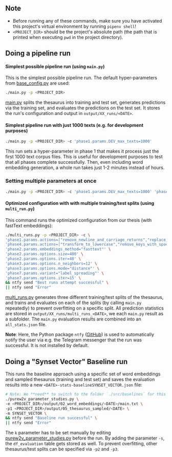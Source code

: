 ## Note 
- Before running any of these commands, make sure you have activated this project's virtual environment by running `pipenv shell`!
- `<PROJECT_DIR>` should be the project's absolute path (the path that is printed when executing `pwd` in the project directory).

## Doing a pipeline run
#### Simplest possible pipeline run (using `main.py`)
This is the simplest possible pipeline run. The default hyper-parameters from [base_config.py](../src/base_config.py) are used:
```bash
./main.py -p <PROJECT_DIR>
```
[main.py](../src/main.py) splits the thesaurus into training and test set, generates predictions via the training set, and evaluates the predictions on the test set. It stores the run's configuration and output in `output/XX_runs/<DATE>`.

#### Simplest pipeline run with just 1000 texts (e.g. for development purposes)
```bash
./main.py -p <PROJECT_DIR> -c 'phase1.params.DEV_max_texts=1000'
```
This run sets a hyper-parameter in phase 1 that makes it process just the first 1000 text corpus files. This is useful for development purposes to test that all phases complete successfully. Then, even including word embedding generation, a whole run takes just 1-2 minutes instead of hours.

### Setting multiple parameters at once
```bash
./main.py -p <PROJECT_DIR> -c 'phase1.params.DEV_max_texts=1000' 'phase2.params.embeddings_method="word2vec"' 'phase3.params.options.include_self=True'
```

#### Optimized configuration with with multiple training/test splits (using `multi_run.py`)
This command runs the optimized configuration from our thesis (with fastText embeddings):
```bash
./multi_runs.py -p <PROJECT_DIR> -c \
'phase1.params.actions=["remove_newline_and_carriage_returns","replace_sz_in_muss","replace_paragraphsign_with_word","replace_punctuation_with_space_except_hyphen","discard_words_less_two_characters","transform_to_lowercase","save_as_single_line"]' \
'phase4.params.actions=["transform_to_lowercase","remove_keys_with_space_keep_hyphen","create_n_1_mapping_largest_sysnet_wins_key","remove_keys_not_in_corpus","remove_synsets_with_less_than_two_keys"]' \
'phase2.params.embeddings_method="fasttext"' \
'phase2.params.options.size=400' \
'phase2.params.options.iter=40' \
'phase3.params.options.n_neighbors=12' \
'phase3.params.options.mode="distance"' \
'phase7.params.variant="label_spreading"' \
'phase7.params.options.iter=15' \
&& ntfy send "Best runs attempt successful" \
|| ntfy send "Error"
```
[multi_runs.py](../src/multi_runs.py) generates three different training/test splits of the thesaurus, and trains and evaluates on each of the splits (by calling `main.py` repeatedly) to prevent overfitting on a specific split. All prediction statistics are stored in `output/XX_runs/multi_runs_<DATE>`, we each `main.py` result as a subfolder. The `main.py` evaluation results are combined into an `all_stats.json` file.

**Note**: Here, the Python package `ntfy` ([GitHub](https://github.com/dschep/ntfy)) is used to automatically notify the user via e.g. the Telegram messenger that the run was successful. It is not installed by default. 

## Doing a "Synset Vector" Baseline run
This runs the baseline approach using a specific set of word embeddings and sampled thesaurus (training and test set) and saves the evaluation results into a new `<DATE>-stats-baselineSYNSET_VECTOR.json` file:
```bash
# Note: We **need** to switch to the folder `./src/baselines` for this script to work! Calling the script from outside the folder will result in a ModuleNotFoundError
./purew2v_parameter_studies.py \
-e <PROJECT_DIR>/output/02_word_embeddings/<DATE>/main.txt \
-p1 <PROJECT_DIR>/output/05_thesaurus_sampled/<DATE> \
-m SYNSET_VECTOR \
&& ntfy send "Baseline run successful" \
|| ntfy send "Error"
```
The `k` parameter has to be set manually by editing [purew2v_parameter_studies.py](/src/baselines/purew2v_parameter_studies.py) before the run. By adding the parameter `-s`, the `df_evaluation` table gets stored as well. To prevent overfitting, other thesaurus/test splits can be specified via `-p2` and `-p3`.